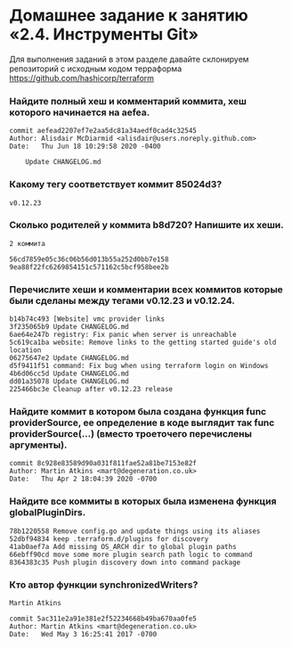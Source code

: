 # Домашнее задание к занятию «2.4. Инструменты Git»

Для выполнения заданий в этом разделе давайте склонируем репозиторий с исходным кодом терраформа https://github.com/hashicorp/terraform

### Найдите полный хеш и комментарий коммита, хеш которого начинается на aefea.

```shell
commit aefead2207ef7e2aa5dc81a34aedf0cad4c32545
Author: Alisdair McDiarmid <alisdair@users.noreply.github.com>
Date:   Thu Jun 18 10:29:58 2020 -0400

    Update CHANGELOG.md
```

### Какому тегу соответствует коммит 85024d3?
```shell
v0.12.23
```

### Сколько родителей у коммита b8d720? Напишите их хеши.
```shell
2 коммита

56cd7859e05c36c06b56d013b55a252d0bb7e158
9ea88f22fc6269854151c571162c5bcf958bee2b
```

### Перечислите хеши и комментарии всех коммитов которые были сделаны между тегами v0.12.23 и v0.12.24.
```shell
b14b74c493 [Website] vmc provider links
3f235065b9 Update CHANGELOG.md
6ae64e247b registry: Fix panic when server is unreachable
5c619ca1ba website: Remove links to the getting started guide's old location
06275647e2 Update CHANGELOG.md
d5f9411f51 command: Fix bug when using terraform login on Windows
4b6d06cc5d Update CHANGELOG.md
dd01a35078 Update CHANGELOG.md
225466bc3e Cleanup after v0.12.23 release
```

### Найдите коммит в котором была создана функция func providerSource, ее определение в коде выглядит так func providerSource(...) (вместо троеточего перечислены аргументы).
```shell
commit 8c928e83589d90a031f811fae52a81be7153e82f
Author: Martin Atkins <mart@degeneration.co.uk>
Date:   Thu Apr 2 18:04:39 2020 -0700
```

### Найдите все коммиты в которых была изменена функция globalPluginDirs.
```shell
78b1220558 Remove config.go and update things using its aliases
52dbf94834 keep .terraform.d/plugins for discovery
41ab0aef7a Add missing OS_ARCH dir to global plugin paths
66ebff90cd move some more plugin search path logic to command
8364383c35 Push plugin discovery down into command package
```

### Кто автор функции synchronizedWriters?
```shell
Martin Atkins

commit 5ac311e2a91e381e2f52234668b49ba670aa0fe5
Author: Martin Atkins <mart@degeneration.co.uk>
Date:   Wed May 3 16:25:41 2017 -0700
```